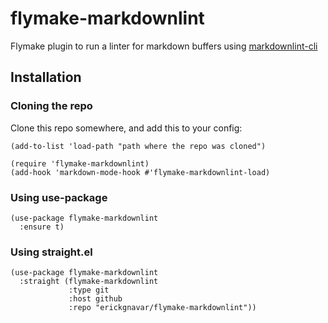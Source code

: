 # flymake-markdownlint

Flymake plugin to run a linter for markdown buffers using
[markdownlint-cli](https://github.com/igorshubovych/markdownlint-cli)

## Installation

### Cloning the repo

Clone this repo somewhere, and add this to your config:

```elisp
(add-to-list 'load-path "path where the repo was cloned")

(require 'flymake-markdownlint)
(add-hook 'markdown-mode-hook #'flymake-markdownlint-load)
```

### Using use-package

```emacs-lisp
(use-package flymake-markdownlint
  :ensure t)
```

### Using straight.el

```emacs-lisp
(use-package flymake-markdownlint
  :straight (flymake-markdownlint
             :type git
             :host github
             :repo "erickgnavar/flymake-markdownlint"))
```
